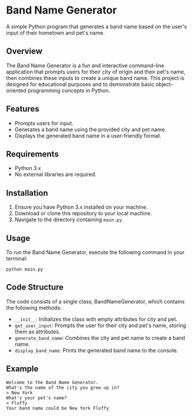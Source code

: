 # Band Name Generator

A simple Python program that generates a band name based on the user's input of their hometown and pet's name.

## Overview

The Band Name Generator is a fun and interactive command-line application that prompts users for their city of origin and their pet's name, then combines these inputs to create a unique band name. This project is designed for educational purposes and to demonstrate basic object-oriented programming concepts in Python.

## Features

-   Prompts users for input.
-   Generates a band name using the provided city and pet name.
-   Displays the generated band name in a user-friendly format.

## Requirements

-   Python 3.x
-   No external libraries are required.

## Installation

1. Ensure you have Python 3.x installed on your machine.
2. Download or clone this repository to your local machine.
3. Navigate to the directory containing `main.py`.

## Usage

To run the Band Name Generator, execute the following command in your terminal:

```
python main.py
```

## Code Structure

The code consists of a single class, BandNameGenerator, which contains the following methods:

-   `__init__`: Initializes the class with empty attributes for city and pet.
-   `get_user_input`: Prompts the user for their city and pet's name, storing them as attributes.
-   `generate_band_name`: Combines the city and pet name to create a band name.
-   `display_band_name`: Prints the generated band name to the console.

## Example

```
Welcome to the Band Name Generator.
What's the name of the city you grew up in?
> New York
What's your pet's name?
> Fluffy
Your band name could be New York Fluffy
```
